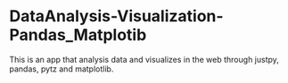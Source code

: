 # DataAnalysis-Visualization-Pandas_Matplotib
This is an app that analysis data and visualizes in the web through justpy, pandas, pytz and matplotlib.
